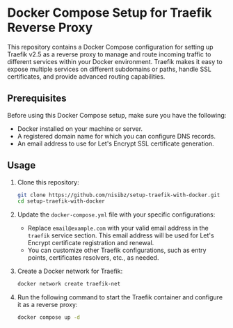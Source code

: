 # Docker Compose Setup for Traefik Reverse Proxy

This repository contains a Docker Compose configuration for setting up Traefik v2.5 as a reverse proxy to manage and route incoming traffic to different services within your Docker environment. Traefik makes it easy to expose multiple services on different subdomains or paths, handle SSL certificates, and provide advanced routing capabilities.

## Prerequisites

Before using this Docker Compose setup, make sure you have the following:

- Docker installed on your machine or server.
- A registered domain name for which you can configure DNS records.
- An email address to use for Let's Encrypt SSL certificate generation.

## Usage

1. Clone this repository:

   ```bash
   git clone https://github.com/nisibz/setup-traefik-with-docker.git
   cd setup-traefik-with-docker
   ```

2. Update the `docker-compose.yml` file with your specific configurations:

   - Replace `email@example.com` with your valid email address in the `traefik` service section. This email address will be used for Let's Encrypt certificate registration and renewal.
   - You can customize other Traefik configurations, such as entry points, certificates resolvers, etc., as needed.

3. Create a Docker network for Traefik:

   ```bash
   docker network create traefik-net
   ```

4. Run the following command to start the Traefik container and configure it as a reverse proxy:

   ```bash
   docker compose up -d
   ```
